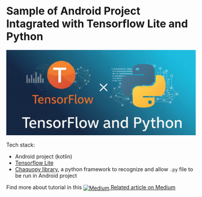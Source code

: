 # Sample of Android Project Intagrated with Tensorflow Lite and Python

<img src="https://raw.githubusercontent.com/mikkelofficial7/android-tensorflow-python-sample/refs/heads/main/banner.png" alt="Related to this Medium article" width="600"/>
  
Tech stack:
- Android project (kotlin)
- [Tensorflow Lite](https://ai.google.dev/edge/litert)
- [Chaquopy library](https://chaquo.com/chaquopy/), a python framework to recognize and allow ```.py``` file to be run in Android project

Find more about tutorial in this 
<a href="https://mikkelofficial7.medium.com/combining-python-and-tensorflow-lite-in-android-project-to-run-ml-model-afea687f9f3f">
  <img src="https://cdn.jsdelivr.net/npm/simple-icons@v5/icons/medium.svg" alt="Medium" width="20" style="vertical-align:middle;"/> Related article on Medium
</a>

